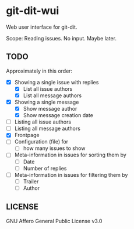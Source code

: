 # git-dit-wui

Web user interface for git-dit.

Scope: Reading issues. No input. Maybe later.

## TODO

Approximately in this order:

- [x] Showing a single issue with replies
    - [x] List all issue authors
    - [x] List all message authors
- [x] Showing a single message
    - [x] Show message author
    - [x] Show message creation date
- [ ] Listing all issue authors
- [ ] Listing all message authors
- [x] Frontpage
- [ ] Configuration (file) for
    - [ ] how many issues to show
- [ ] Meta-information in issues for sorting them by
    - [ ] Date
    - [ ] Number of replies
- [ ] Meta-information in issues for filtering them by
    - [ ] Trailer
    - [ ] Author

## LICENSE

GNU Affero General Public License v3.0

